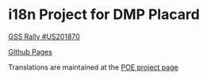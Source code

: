 # i18n Project for DMP Placard

[GSS Rally #US201870]

[Github Pages]

Translations are maintained at the [POE project page]

[GSS Rally #US201870]: https://rally1.rallydev.com/#/44281697095d/detail/userstory/85515222120?fdp=true
[Github Pages]: https://github.com/jlk34n/i18n
[POE project page]: https://poeditor.com/projects/view?id=42801
